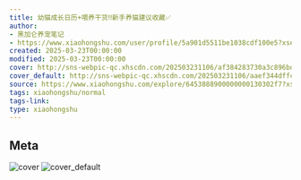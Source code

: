 ```yaml
---
title: 幼猫成长日历+喂养干货‼️新手养猫建议收藏✅
author:
- 黑加仑养宠笔记
- https://www.xiaohongshu.com/user/profile/5a901d5511be1038cdf100e5?xsec_token=undefined
created: 2025-03-23T00:00:00
modified: 2025-03-23T00:00:00
cover: http://sns-webpic-qc.xhscdn.com/202503231106/af384283730a3c896bd9db08fc2617cf/1000g0082el2kd4kh00004a1n6cela0751us1bjg!nc_n_webp_prv_1
cover_default: http://sns-webpic-qc.xhscdn.com/202503231106/aaef344dffc91c072827474cd553b8f8/1000g0082el2kd4kh00004a1n6cela0751us1bjg!nc_n_webp_mw_1
source: https://www.xiaohongshu.com/explore/6453888900000000130302f7?xsec_token=ABXhEmd-MBQQjH2lWwDlbGzRpIkqHNPzJHtYdtbXFO_wQ=
tags: xiaohongshu/normal
tags-link:
type: xiaohongshu
---
```


## Meta

![cover](http://sns-webpic-qc.xhscdn.com/202503231106/af384283730a3c896bd9db08fc2617cf/1000g0082el2kd4kh00004a1n6cela0751us1bjg!nc_n_webp_prv_1)
![cover_default](http://sns-webpic-qc.xhscdn.com/202503231106/aaef344dffc91c072827474cd553b8f8/1000g0082el2kd4kh00004a1n6cela0751us1bjg!nc_n_webp_mw_1)
